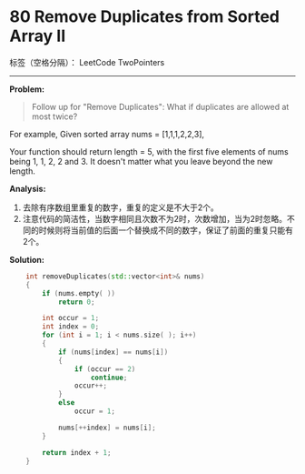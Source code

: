 ﻿# 80 Remove Duplicates from Sorted Array II

标签（空格分隔）： LeetCode TwoPointers

---

**Problem:**
>   Follow up for "Remove Duplicates":
What if duplicates are allowed at most twice?
>
For example,
Given sorted array nums = [1,1,1,2,2,3],
>
Your function should return length = 5, with the first five elements of nums being 1, 1, 2, 2 and 3. It doesn't matter what you leave beyond the new length.

**Analysis:**

 1. 去除有序数组里重复的数字，重复的定义是不大于2个。
 2. 注意代码的简洁性，当数字相同且次数不为2时，次数增加，当为2时忽略。不同的时候则将当前值的后面一个替换成不同的数字，保证了前面的重复只能有2个。

**Solution:**
```cpp
	int removeDuplicates(std::vector<int>& nums)
	{
		if (nums.empty( ))
			return 0;

		int occur = 1;
		int index = 0;
		for (int i = 1; i < nums.size( ); i++)
		{
			if (nums[index] == nums[i])
			{
				if (occur == 2)
					continue;
				occur++;
			}
			else
				occur = 1;

			nums[++index] = nums[i];
		}

		return index + 1;
	}
```
 
